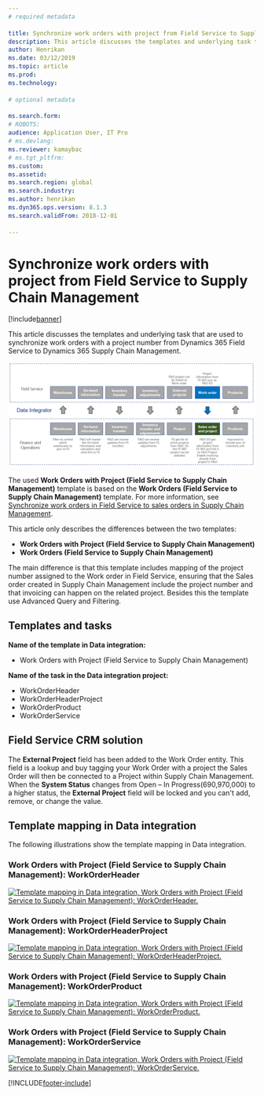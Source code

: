 ```yaml
---
# required metadata

title: Synchronize work orders with project from Field Service to Supply Chain Management
description: This article discusses the templates and underlying task that are used to synchronize work orders with a project number from Dynamics 365 Field Service to Dynamics 365 Supply Chain Management.
author: Henrikan
ms.date: 03/12/2019
ms.topic: article
ms.prod: 
ms.technology: 

# optional metadata

ms.search.form: 
# ROBOTS: 
audience: Application User, IT Pro
# ms.devlang: 
ms.reviewer: kamaybac
# ms.tgt_pltfrm: 
ms.custom: 
ms.assetid: 
ms.search.region: global
ms.search.industry: 
ms.author: henrikan
ms.dyn365.ops.version: 8.1.3 
ms.search.validFrom: 2018-12-01

---
```


# Synchronize work orders with project from Field Service to Supply Chain Management

[!include[banner](../includes/banner.md)]

This article discusses the templates and underlying task that are used to synchronize work orders with a project number from Dynamics 365 Field Service to Dynamics 365 Supply Chain Management.

[![Synchronization of business processes between Supply Chain Management and Field Service.](./media/FSSOprojectOW.png)](./media/FSSOprojectOW.png)

The used **Work Orders with Project (Field Service to Supply Chain Management)** template is based on the **Work Orders (Field Service to Supply Chain Management)** template. For more information, see [Synchronize work orders in Field Service to sales orders in Supply Chain Management](/dynamics365/unified-operations/supply-chain/sales-marketing/field-service-work-order).

This article only describes the differences between the two templates:
- **Work Orders with Project (Field Service to Supply Chain Management)**
- **Work Orders (Field Service to Supply Chain Management)**

The main difference is that this template includes mapping of the project number assigned to the Work order in Field Service, ensuring that the Sales order created in Supply Chain Management include the project number and that invoicing can happen on the related project. Besides this the template use Advanced Query and Filtering.

## Templates and tasks

**Name of the template in Data integration:**

- Work Orders with Project (Field Service to Supply Chain Management)

**Name of the task in the Data integration project:**

- WorkOrderHeader
- WorkOrderHeaderProject
- WorkOrderProduct
- WorkOrderService

## Field Service CRM solution
The **External Project** field has been added to the Work Order entity. This field is a lookup and buy tagging your Work Order with a project the Sales Order will then be connected to a Project within Supply Chain Management. When the **System Status** changes from Open – In Progress(690,970,000) to a higher status, the **External Project** field will be locked and you can't add, remove, or change the value.

## Template mapping in Data integration

The following illustrations show the template mapping in Data integration.

### Work Orders with Project (Field Service to Supply Chain Management): WorkOrderHeader

[![Template mapping in Data integration, Work Orders with Project (Field Service to Supply Chain Management): WorkOrderHeader.](./media/FSWOP1.png)](./media/FSWOP1.png)

### Work Orders with Project (Field Service to Supply Chain Management): WorkOrderHeaderProject

[![Template mapping in Data integration, Work Orders with Project (Field Service to Supply Chain Management): WorkOrderHeaderProject.](./media/FSWOP2.png)](./media/FSWOP2.png)

### Work Orders with Project (Field Service to Supply Chain Management): WorkOrderProduct

[![Template mapping in Data integration, Work Orders with Project (Field Service to Supply Chain Management): WorkOrderProduct.](./media/FSWOP3.png)](./media/FSWOP3.png)

### Work Orders with Project (Field Service to Supply Chain Management): WorkOrderService

[![Template mapping in Data integration, Work Orders with Project (Field Service to Supply Chain Management): WorkOrderService.](./media/FSWOP4.png)](./media/FSWOP4.png)


[!INCLUDE[footer-include](../../includes/footer-banner.md)]